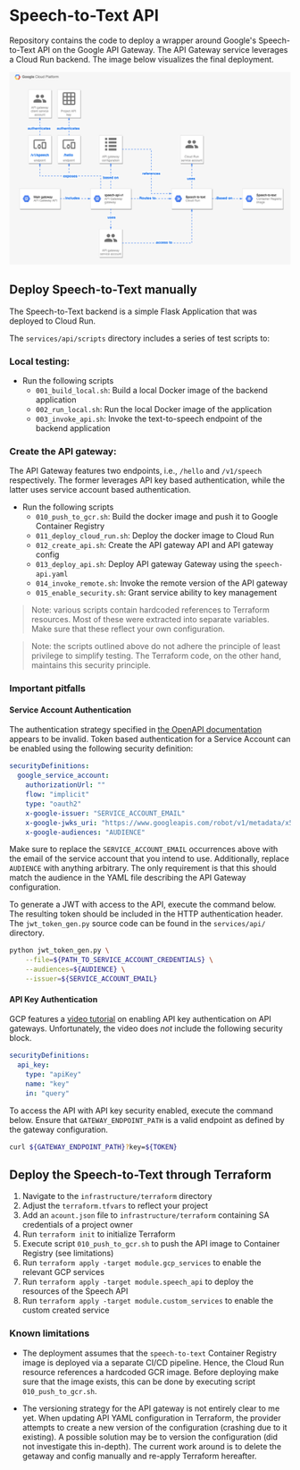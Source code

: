 # Speech-to-Text API

Repository contains the code to deploy a wrapper around Google's Speech-to-Text API on the Google API Gateway. The API Gateway
service leverages a Cloud Run backend. The image below visualizes the final deployment.

![alt text](https://github.com/LaurensVijnck/speech-api/blob/main/doc/speech-to-text.png?raw=true)

## Deploy Speech-to-Text manually

The Speech-to-Text backend is a simple Flask Application that was deployed to Cloud Run. 

The `services/api/scripts` directory includes a series of test scripts to:

### Local testing:

- Run the following scripts
    - `001_build_local.sh`: Build a local Docker image of the backend application
    - `002_run_local.sh`: Run the local Docker image of the application
    - `003_invoke_api.sh`: Invoke the text-to-speech endpoint of the backend application
    
### Create the API gateway:

The API Gateway features two endpoints, i.e., `/hello` and `/v1/speech` respectively. The former 
leverages API key based authentication, while the latter uses service account based authentication.

- Run the following scripts
    - `010_push_to_gcr.sh`: Build the docker image and push it to Google Container Registry
    - `011_deploy_cloud_run.sh`: Deploy the docker image to Cloud Run
    - `012_create_api.sh`: Create the API gateway API and API gateway config
    - `013_deploy_api.sh`: Deploy API gateway Gateway using the `speech-api.yaml`
    - `014_invoke_remote.sh`: Invoke the remote version of the API gateway
    - `015_enable_security.sh`: Grant service ability to key management
    
> Note: various scripts contain hardcoded references to Terraform resources. Most of these
> were extracted into separate variables. Make sure that these reflect your own configuration.

> Note: the scripts outlined above do not adhere the principle of least privilege to simplify testing. The
> Terraform code, on the other hand, maintains this security principle.

### Important pitfalls  

#### Service Account Authentication

The authentication strategy specified in [the OpenAPI documentation](https://cloud.google.com/endpoints/docs/openapi/authenticating-users-google-id) appears to be invalid. Token based authentication for a
Service Account can be enabled using the following security definition:

```yaml
securityDefinitions:
  google_service_account:
    authorizationUrl: ""
    flow: "implicit"
    type: "oauth2"
    x-google-issuer: "SERVICE_ACCOUNT_EMAIL"
    x-google-jwks_uri: "https://www.googleapis.com/robot/v1/metadata/x509/SERVICE_ACCOUNT_EMAIL"
    x-google-audiences: "AUDIENCE"
```

Make sure to replace the `SERVICE_ACCOUNT_EMAIL` occurrences above with the email of the service account that you intend to use. Additionally, replace `AUDIENCE` with anything arbitrary. The only requirement is that this should match the audience in
the YAML file describing the API Gateway configuration.

To generate a JWT with access to the API, execute the command below. The resulting token should be included in the HTTP authentication header. The `jwt_token_gen.py` source
code can be found in the `services/api/` directory.

```bash
python jwt_token_gen.py \
    --file=${PATH_TO_SERVICE_ACCOUNT_CREDENTIALS} \
    --audiences=${AUDIENCE} \
    --issuer=${SERVICE_ACCOUNT_EMAIL}
```

#### API Key Authentication

GCP features a [video tutorial](https://www.youtube.com/watch?v=MhZ99z6TsJA) on enabling API key authentication
on API gateways. Unfortunately, the video does _not_ include the following security block.

```yaml
securityDefinitions:
  api_key:
    type: "apiKey"
    name: "key"
    in: "query"
```

To access the API with API key security enabled, execute the command below. Ensure that `GATEWAY_ENDPOINT_PATH` is a valid endpoint
as defined by the gateway configuration.

```bash
curl ${GATEWAY_ENDPOINT_PATH}?key=${TOKEN}
```
    
## Deploy the Speech-to-Text through Terraform

1. Navigate to the `infrastructure/terraform` directory
1. Adjust the `terraform.tfvars` to reflect your project
1. Add an `acount.json` file to `infrastructure/terraform` containing SA credentials of a project owner
1. Run `terraform init` to initialize Terraform
1. Execute script `010_push_to_gcr.sh` to push the API image to Container Registry (see limitations)
3. Run `terraform apply -target module.gcp_services` to enable the relevant GCP services
4. Run `terraform apply -target module.speech_api` to deploy the resources of the Speech API
5. Run `terraform apply -target module.custom_services` to enable the custom created service

### Known limitations

- The deployment assumes that the `speech-to-text` Container Registry image is deployed via 
a separate CI/CD pipeline. Hence, the Cloud Run resource references a hardcoded GCR image. Before deploying
make sure that the image exists, this can be done by executing script `010_push_to_gcr.sh`.

- The versioning strategy for the API gateway is not entirely clear to me yet. When updating API YAML configuration in Terraform, the provider attempts to create a new version of the configuration (crashing due to it existing). A possible solution may be to version the configuration (did not investigate this in-depth). The current work around is to delete the getaway and config manually and re-apply Terraform hereafter.
 
 
